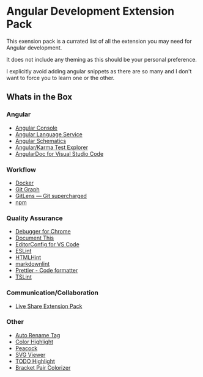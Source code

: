# Angular Development Extension Pack

This exension pack is a currated list of all the extension you may need for Angular development.

It does not include any theming as this should be your personal preference.

I explicitly avoid adding angular snippets as there are so many and I don't want to force you to learn one or the other.

## Whats in the Box

### Angular

* [Angular Console](https://marketplace.visualstudio.com/items?itemName=nrwl.angular-console)
* [Angular Language Service](https://marketplace.visualstudio.com/items?itemName=angular.ng-template)
* [Angular Schematics](https://marketplace.visualstudio.com/items?itemName=cyrilletuzi.angular-schematics)
* [Angular/Karma Test Explorer](https://marketplace.visualstudio.com/items?itemName=raagh.angular-karma-test-explorer)
* [AngularDoc for Visual Studio Code](https://marketplace.visualstudio.com/items?itemName=angulardoc.angulardoc-vscode)

### Workflow

* [Docker](https://marketplace.visualstudio.com/items?itemName=ms-azuretools.vscode-docker)
* [Git Graph](https://marketplace.visualstudio.com/items?itemName=mhutchie.git-graph)
* [GitLens — Git supercharged](https://marketplace.visualstudio.com/items?itemName=eamodio.gitlens)
* [npm](https://marketplace.visualstudio.com/items?itemName=eg2.vscode-npm-script)

### Quality Assurance

* [Debugger for Chrome](https://marketplace.visualstudio.com/items?itemName=msjsdiag.debugger-for-chrome)
* [Document This](https://marketplace.visualstudio.com/items?itemName=joelday.docthis)
* [EditorConfig for VS Code](https://marketplace.visualstudio.com/items?itemName=editorconfig.editorconfig)
* [ESLint](https://marketplace.visualstudio.com/items?itemName=dbaeumer.vscode-eslint)
* [HTMLHint](https://marketplace.visualstudio.com/items?itemName=mkaufman.htmlhint)
* [markdownlint](https://marketplace.visualstudio.com/items?itemName=davidanson.vscode-markdownlint)
* [Prettier - Code formatter](https://marketplace.visualstudio.com/items?itemName=esbenp.prettier-vscode)
* [TSLint](https://marketplace.visualstudio.com/items?itemName=ms-vscode.vscode-typescript-tslint-plugin)

### Communication/Collaboration

* [Live Share Extension Pack](https://marketplace.visualstudio.com/items?itemName=ms-vsliveshare.vsliveshare-pack)

### Other

* [Auto Rename Tag](https://marketplace.visualstudio.com/items?itemName=formulahendry.auto-rename-tag)
* [Color Highlight](https://marketplace.visualstudio.com/items?itemName=naumovs.color-highlight)
* [Peacock](https://marketplace.visualstudio.com/items?itemName=johnpapa.vscode-peacock)
* [SVG Viewer](https://marketplace.visualstudio.com/items?itemName=cssho.vscode-svgviewer)
* [TODO Highlight](https://marketplace.visualstudio.com/items?itemName=wayou.vscode-todo-highlight)
* [Bracket Pair Colorizer](https://marketplace.visualstudio.com/items?itemName=coenraads.bracket-pair-colorizer)
